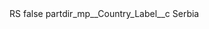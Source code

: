 <?xml version="1.0" encoding="UTF-8"?>
<CustomMetadata xmlns="http://soap.sforce.com/2006/04/metadata" xmlns:xsi="http://www.w3.org/2001/XMLSchema-instance" xmlns:xsd="http://www.w3.org/2001/XMLSchema">
    <label>RS</label>
    <protected>false</protected>
    <values>
        <field>partdir_mp__Country_Label__c</field>
        <value xsi:type="xsd:string">Serbia</value>
    </values>
</CustomMetadata>
